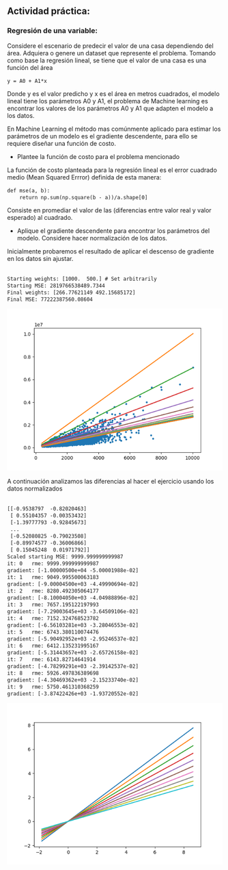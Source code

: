 
Actividad práctica:
-------------------

### Regresión de una variable:
Considere el escenario de predecir el valor de una casa dependiendo del área. Adquiera o genere un dataset que represente el problema. Tomando como base la regresión lineal, se tiene que el valor de una casa es una función del área
```
y = A0 + A1*x
```
Donde y es el valor predicho y x es el área en metros cuadrados, el modelo lineal tiene los parámetros A0 y A1, el problema de Machine learning es encontrar los valores de los parámetros A0 y A1 que adapten el modelo a los datos.


      
En Machine Learning el método mas comúnmente aplicado para estimar los parámetros de un modelo es el gradiente descendente, para ello se requiere diseñar una función de costo.

* Plantee la función de costo para el problema mencionado

La función de costo planteada para la regresión lineal es el error cuadrado medio (Mean Squared Errror) definida de esta manera:
```
def mse(a, b):
    return np.sum(np.square(b - a))/a.shape[0]
```
Consiste en promediar el valor de las (diferencias entre valor real y valor esperado) al cuadrado.  


* Aplique el gradiente descendente para encontrar los parámetros del modelo. Considere hacer normalización de los datos.

Inicialmente probaremos el resultado de aplicar el descenso de gradiente en los datos sin ajustar.

```

Starting weights: [1000.  500.] # Set arbitrarily
Starting MSE: 2819766538489.7344
Final weights: [266.77621149 492.15685172]
Final MSE: 77222387560.08604

```

![](linear_regression.png "linear_regression")

A continuación analizamos las diferencias al hacer el ejercicio usando los datos normalizados
```

[[-0.9538797  -0.82020463]
 [ 0.55104357 -0.00353432]
 [-1.39777793 -0.92845673]
 ...
 [-0.52080825 -0.79023508]
 [-0.89974577 -0.36006866]
 [ 0.15045248  0.01971792]]
Scaled starting MSE: 9999.999999999987
it: 0 	rme: 9999.999999999987
gradient: [-1.00000500e+04 -5.00001988e-02]
it: 1 	rme: 9049.995500063183
gradient: [-9.00004500e+03 -4.49990694e-02]
it: 2 	rme: 8280.492305064177
gradient: [-8.10004050e+03 -4.04988896e-02]
it: 3 	rme: 7657.195122197993
gradient: [-7.29003645e+03 -3.64509106e-02]
it: 4 	rme: 7152.324768523782
gradient: [-6.56103281e+03 -3.28046553e-02]
it: 5 	rme: 6743.380110074476
gradient: [-5.90492952e+03 -2.95246537e-02]
it: 6 	rme: 6412.135231995167
gradient: [-5.31443657e+03 -2.65726158e-02]
it: 7 	rme: 6143.82714641914
gradient: [-4.78299291e+03 -2.39142537e-02]
it: 8 	rme: 5926.497836389698
gradient: [-4.30469362e+03 -2.15233740e-02]
it: 9 	rme: 5750.461310368259
gradient: [-3.87422426e+03 -1.93720552e-02]
```


![](with_scaler.png "with_scaler")
